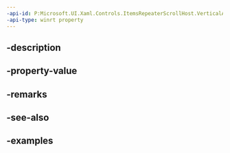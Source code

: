```yaml
---
-api-id: P:Microsoft.UI.Xaml.Controls.ItemsRepeaterScrollHost.VerticalAnchorRatio
-api-type: winrt property
---
```


## -description

## -property-value

## -remarks

## -see-also

## -examples

